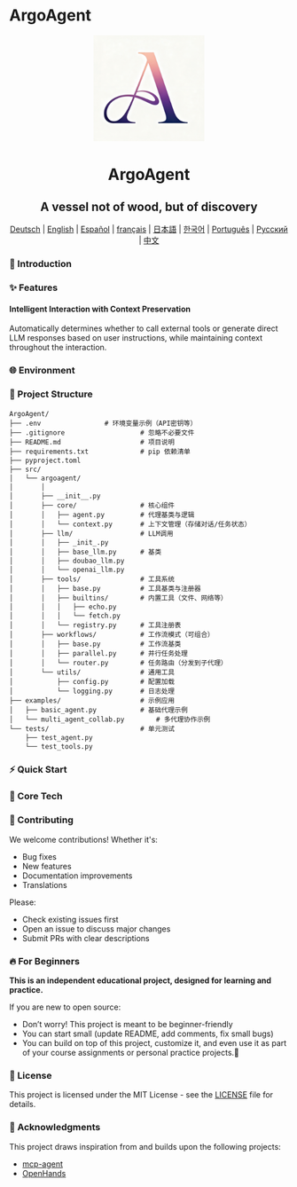 # ArgoAgent

<div align="center">
  <img src="./pics/logo.png" alt="Logo" width="200">
  <h1 align="center">ArgoAgent</h1>
  <h2 align="center">A vessel not of wood, but of discovery</h2>

</div>
<div align="center">
<!-- Keep these links. Translations will automatically update with the README. -->
  
[Deutsch](https://zdoc.app/de/BV003/ArgoAgent) | 
[English](https://zdoc.app/en/BV003/ArgoAgent) | 
[Español](https://zdoc.app/es/BV003/ArgoAgent) | 
[français](https://zdoc.app/fr/BV003/ArgoAgent) | 
[日本語](https://zdoc.app/ja/BV003/ArgoAgent) | 
[한국어](https://zdoc.app/ko/BV003/ArgoAgent) | 
[Português](https://zdoc.app/pt/BV003/ArgoAgent) | 
[Русский](https://zdoc.app/ru/BV003/ArgoAgent) | 
[中文](https://zdoc.app/zh/BV003/ArgoAgent)

</div>


### 🚀 Introduction



### ✨ Features
#### Intelligent Interaction with Context Preservation
Automatically determines whether to call external tools or generate direct LLM responses based on user instructions, while maintaining context throughout the interaction.


### 🌐 Environment



### 📂 Project Structure

```
ArgoAgent/
├── .env                # 环境变量示例（API密钥等）
├── .gitignore                   # 忽略不必要文件
├── README.md                    # 项目说明
├── requirements.txt             # pip 依赖清单
├── pyproject.toml 
├── src/
│   └── argoagent/ 
│       │
│       ├── __init__.py
│       ├── core/                # 核心组件
│       │   ├── agent.py         # 代理基类与逻辑
│       │   └── context.py       # 上下文管理（存储对话/任务状态）
│       ├── llm/                 # LLM调用
│       │   ├── _init_.py         
│       │   ├── base_llm.py      # 基类
│       │   ├── doubao_llm.py          
│       │   └── openai_llm.py       
│       ├── tools/               # 工具系统
│       │   ├── base.py          # 工具基类与注册器
│       │   ├── builtins/        # 内置工具（文件、网络等）
│       │   │   ├── echo.py
│       │   │   └── fetch.py
│       │   └── registry.py      # 工具注册表
│       ├── workflows/           # 工作流模式（可组合）
│       │   ├── base.py          # 工作流基类
│       │   ├── parallel.py      # 并行任务处理
│       │   └── router.py        # 任务路由（分发到子代理）
│       └── utils/               # 通用工具
│           ├── config.py        # 配置加载
│           └── logging.py       # 日志处理
├── examples/                    # 示例应用
│   ├── basic_agent.py           # 基础代理示例
│   └── multi_agent_collab.py        # 多代理协作示例
└── tests/                       # 单元测试
    ├── test_agent.py
    └── test_tools.py
```



### ⚡ Quick Start

### 🎯 Core Tech


### 🤝 Contributing

We welcome contributions! Whether it's:

- Bug fixes
- New features
- Documentation improvements
- Translations

Please:  
- Check existing issues first  
- Open an issue to discuss major changes  
- Submit PRs with clear descriptions  



### 🔥 For Beginners

**This is an independent educational project, designed for learning and practice.**

If you are new to open source:
- Don’t worry! This project is meant to be beginner-friendly 
- You can start small (update README, add comments, fix small bugs) 
- You can build on top of this project, customize it, and even use it as part of your course assignments or personal practice projects.🤪


### 🎉 License
This project is licensed under the MIT License - see the [LICENSE](LICENSE) file for details.

### 🙏 Acknowledgments
This project draws inspiration from and builds upon the following projects:
- [mcp-agent](https://github.com/lastmile-ai/mcp-agent) 
- [OpenHands](https://github.com/All-Hands-AI/OpenHands) 